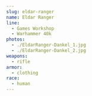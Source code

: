 ```yaml
---
slug: eldar-ranger
name: Eldar Ranger
line:
  - Games Workshop
  - Warhammer 40k
photos:
  - ./EldarRanger-Dankel_1.jpg
  - ./EldarRanger-Dankel_2.jpg
weapons:
  - rifle
armor:
  - clothing
race:
  - human
---
```


